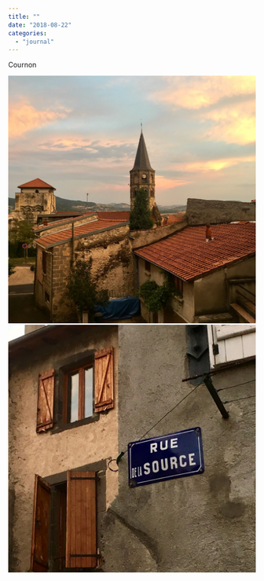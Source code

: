 ```yaml
---
title: ""
date: "2018-08-22"
categories: 
  - "journal"
---
```


Cournon

![](images/e14e36505a.jpg)![](images/bde734fd6b.jpg)
